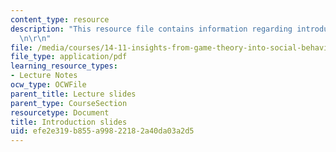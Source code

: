 ```yaml
---
content_type: resource
description: "This resource file contains information regarding introduction slides.\r\
  \n\r\n"
file: /media/courses/14-11-insights-from-game-theory-into-social-behavior-fall-2013/efe2e319b855a99822182a40da03a2d5_MIT14_11F13_Intro.pdf
file_type: application/pdf
learning_resource_types:
- Lecture Notes
ocw_type: OCWFile
parent_title: Lecture slides
parent_type: CourseSection
resourcetype: Document
title: Introduction slides
uid: efe2e319-b855-a998-2218-2a40da03a2d5
---
```

